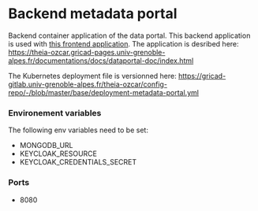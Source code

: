 Backend metadata portal
=============================

Backend container application of the data portal. This backend application is used with [this frontend application](https://gricad-gitlab.univ-grenoble-alpes.fr/theia-ozcar/theia-ozcar-ui). The application is desribed here: https://theia-ozcar.gricad-pages.univ-grenoble-alpes.fr/documentations/docs/dataportal-doc/index.html

The Kubernetes deployment file is versionned here: https://gricad-gitlab.univ-grenoble-alpes.fr/theia-ozcar/config-repo/-/blob/master/base/deployment-metadata-portal.yml

### Environement variables

The following env variables need to be set:
- MONGODB_URL
- KEYCLOAK_RESOURCE
- KEYCLOAK_CREDENTIALS_SECRET

### Ports
- 8080
